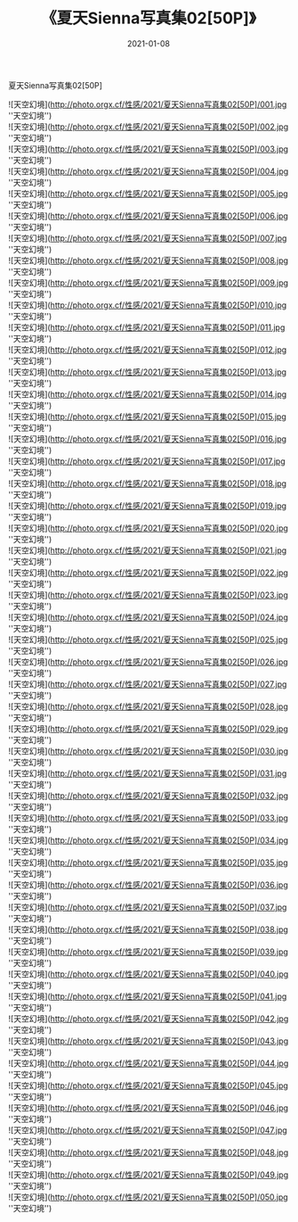 ﻿---
layout: post
title: 《夏天Sienna写真集02[50P]》
date: 2021-01-08
img: http://photo.orgx.cf/性感/2021/夏天Sienna写真集02[50P]/000.jpg
tags: [美女,性感,泳衣]
---

夏天Sienna写真集02[50P]



![天空幻境](http://photo.orgx.cf/性感/2021/夏天Sienna写真集02[50P]/001.jpg ''天空幻境'')<br>
![天空幻境](http://photo.orgx.cf/性感/2021/夏天Sienna写真集02[50P]/002.jpg ''天空幻境'')<br>
![天空幻境](http://photo.orgx.cf/性感/2021/夏天Sienna写真集02[50P]/003.jpg ''天空幻境'')<br>
![天空幻境](http://photo.orgx.cf/性感/2021/夏天Sienna写真集02[50P]/004.jpg ''天空幻境'')<br>
![天空幻境](http://photo.orgx.cf/性感/2021/夏天Sienna写真集02[50P]/005.jpg ''天空幻境'')<br>
![天空幻境](http://photo.orgx.cf/性感/2021/夏天Sienna写真集02[50P]/006.jpg ''天空幻境'')<br>
![天空幻境](http://photo.orgx.cf/性感/2021/夏天Sienna写真集02[50P]/007.jpg ''天空幻境'')<br>
![天空幻境](http://photo.orgx.cf/性感/2021/夏天Sienna写真集02[50P]/008.jpg ''天空幻境'')<br>
![天空幻境](http://photo.orgx.cf/性感/2021/夏天Sienna写真集02[50P]/009.jpg ''天空幻境'')<br>
![天空幻境](http://photo.orgx.cf/性感/2021/夏天Sienna写真集02[50P]/010.jpg ''天空幻境'')<br>
![天空幻境](http://photo.orgx.cf/性感/2021/夏天Sienna写真集02[50P]/011.jpg ''天空幻境'')<br>
![天空幻境](http://photo.orgx.cf/性感/2021/夏天Sienna写真集02[50P]/012.jpg ''天空幻境'')<br>
![天空幻境](http://photo.orgx.cf/性感/2021/夏天Sienna写真集02[50P]/013.jpg ''天空幻境'')<br>
![天空幻境](http://photo.orgx.cf/性感/2021/夏天Sienna写真集02[50P]/014.jpg ''天空幻境'')<br>
![天空幻境](http://photo.orgx.cf/性感/2021/夏天Sienna写真集02[50P]/015.jpg ''天空幻境'')<br>
![天空幻境](http://photo.orgx.cf/性感/2021/夏天Sienna写真集02[50P]/016.jpg ''天空幻境'')<br>
![天空幻境](http://photo.orgx.cf/性感/2021/夏天Sienna写真集02[50P]/017.jpg ''天空幻境'')<br>
![天空幻境](http://photo.orgx.cf/性感/2021/夏天Sienna写真集02[50P]/018.jpg ''天空幻境'')<br>
![天空幻境](http://photo.orgx.cf/性感/2021/夏天Sienna写真集02[50P]/019.jpg ''天空幻境'')<br>
![天空幻境](http://photo.orgx.cf/性感/2021/夏天Sienna写真集02[50P]/020.jpg ''天空幻境'')<br>
![天空幻境](http://photo.orgx.cf/性感/2021/夏天Sienna写真集02[50P]/021.jpg ''天空幻境'')<br>
![天空幻境](http://photo.orgx.cf/性感/2021/夏天Sienna写真集02[50P]/022.jpg ''天空幻境'')<br>
![天空幻境](http://photo.orgx.cf/性感/2021/夏天Sienna写真集02[50P]/023.jpg ''天空幻境'')<br>
![天空幻境](http://photo.orgx.cf/性感/2021/夏天Sienna写真集02[50P]/024.jpg ''天空幻境'')<br>
![天空幻境](http://photo.orgx.cf/性感/2021/夏天Sienna写真集02[50P]/025.jpg ''天空幻境'')<br>
![天空幻境](http://photo.orgx.cf/性感/2021/夏天Sienna写真集02[50P]/026.jpg ''天空幻境'')<br>
![天空幻境](http://photo.orgx.cf/性感/2021/夏天Sienna写真集02[50P]/027.jpg ''天空幻境'')<br>
![天空幻境](http://photo.orgx.cf/性感/2021/夏天Sienna写真集02[50P]/028.jpg ''天空幻境'')<br>
![天空幻境](http://photo.orgx.cf/性感/2021/夏天Sienna写真集02[50P]/029.jpg ''天空幻境'')<br>
![天空幻境](http://photo.orgx.cf/性感/2021/夏天Sienna写真集02[50P]/030.jpg ''天空幻境'')<br>
![天空幻境](http://photo.orgx.cf/性感/2021/夏天Sienna写真集02[50P]/031.jpg ''天空幻境'')<br>
![天空幻境](http://photo.orgx.cf/性感/2021/夏天Sienna写真集02[50P]/032.jpg ''天空幻境'')<br>
![天空幻境](http://photo.orgx.cf/性感/2021/夏天Sienna写真集02[50P]/033.jpg ''天空幻境'')<br>
![天空幻境](http://photo.orgx.cf/性感/2021/夏天Sienna写真集02[50P]/034.jpg ''天空幻境'')<br>
![天空幻境](http://photo.orgx.cf/性感/2021/夏天Sienna写真集02[50P]/035.jpg ''天空幻境'')<br>
![天空幻境](http://photo.orgx.cf/性感/2021/夏天Sienna写真集02[50P]/036.jpg ''天空幻境'')<br>
![天空幻境](http://photo.orgx.cf/性感/2021/夏天Sienna写真集02[50P]/037.jpg ''天空幻境'')<br>
![天空幻境](http://photo.orgx.cf/性感/2021/夏天Sienna写真集02[50P]/038.jpg ''天空幻境'')<br>
![天空幻境](http://photo.orgx.cf/性感/2021/夏天Sienna写真集02[50P]/039.jpg ''天空幻境'')<br>
![天空幻境](http://photo.orgx.cf/性感/2021/夏天Sienna写真集02[50P]/040.jpg ''天空幻境'')<br>
![天空幻境](http://photo.orgx.cf/性感/2021/夏天Sienna写真集02[50P]/041.jpg ''天空幻境'')<br>
![天空幻境](http://photo.orgx.cf/性感/2021/夏天Sienna写真集02[50P]/042.jpg ''天空幻境'')<br>
![天空幻境](http://photo.orgx.cf/性感/2021/夏天Sienna写真集02[50P]/043.jpg ''天空幻境'')<br>
![天空幻境](http://photo.orgx.cf/性感/2021/夏天Sienna写真集02[50P]/044.jpg ''天空幻境'')<br>
![天空幻境](http://photo.orgx.cf/性感/2021/夏天Sienna写真集02[50P]/045.jpg ''天空幻境'')<br>
![天空幻境](http://photo.orgx.cf/性感/2021/夏天Sienna写真集02[50P]/046.jpg ''天空幻境'')<br>
![天空幻境](http://photo.orgx.cf/性感/2021/夏天Sienna写真集02[50P]/047.jpg ''天空幻境'')<br>
![天空幻境](http://photo.orgx.cf/性感/2021/夏天Sienna写真集02[50P]/048.jpg ''天空幻境'')<br>
![天空幻境](http://photo.orgx.cf/性感/2021/夏天Sienna写真集02[50P]/049.jpg ''天空幻境'')<br>
![天空幻境](http://photo.orgx.cf/性感/2021/夏天Sienna写真集02[50P]/050.jpg ''天空幻境'')<br>